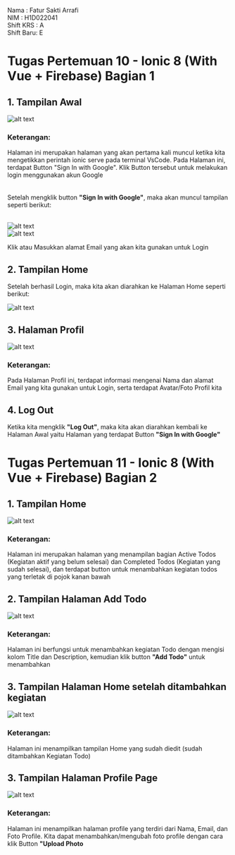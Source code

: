 Nama      : Fatur Sakti Arrafi<br>
NIM       : H1D022041<br>
Shift KRS : A<br>
Shift Baru: E<br>


<h1>Tugas Pertemuan 10 - Ionic 8 (With Vue + Firebase) Bagian 1</h1>

<h2>1. Tampilan Awal</h2>

![alt text](https://github.com/fatur251003/Fatur-Sakti-Arrafi_H1D022041_IonicVueFirebase/blob/main/images/tampilanawal.png)

<h3>Keterangan:</h3> Halaman ini merupakan halaman yang akan pertama kali muncul ketika kita mengetikkan perintah ionic serve pada terminal VsCode. Pada Halaman ini, terdapat Button "Sign In with Google". Klik Button tersebut untuk melakukan login menggunakan akun Google<br>
<br>
<br>
Setelah mengklik button <b>"Sign In with Google"</b>, maka akan muncul tampilan seperti berikut:<br>
<br>

![alt text](https://github.com/fatur251003/Fatur-Sakti-Arrafi_H1D022041_IonicVueFirebase/blob/main/images/email1.png)<br>
![alt text](https://github.com/fatur251003/Fatur-Sakti-Arrafi_H1D022041_IonicVueFirebase/blob/main/images/email2.png)<br>

Klik atau Masukkan alamat Email yang akan kita gunakan untuk Login<br>

<h2>2. Tampilan Home</h2>

Setelah berhasil Login, maka kita akan diarahkan ke Halaman Home seperti berikut:

![alt text](https://github.com/fatur251003/Fatur-Sakti-Arrafi_H1D022041_IonicVueFirebase/blob/main/images/tampilanhome.png)<br>

<h2>3. Halaman Profil</h2>

![alt text](https://github.com/fatur251003/Fatur-Sakti-Arrafi_H1D022041_IonicVueFirebase/blob/main/images/profilepage.png)<br>

<h3>Keterangan:</h3> Pada Halaman Profil ini, terdapat informasi mengenai Nama dan alamat Email yang kita gunakan untuk Login, serta terdapat Avatar/Foto Profil kita<br>

<h2>4. Log Out</h2>

Ketika kita mengklik <b>"Log Out"</b>, maka kita akan diarahkan kembali ke Halaman Awal yaitu Halaman yang terdapat Button <b>"Sign In with Google"</b><br>

<h1>Tugas Pertemuan 11 - Ionic 8 (With Vue + Firebase) Bagian 2</h1>

<h2>1. Tampilan Home</h2>

![alt text](https://github.com/fatur251003/Fatur-Sakti-Arrafi_H1D022041_IonicVueFirebase/blob/main/images/home.png)

<h3>Keterangan:</h3> Halaman ini merupakan halaman yang menampilan bagian Active Todos (Kegiatan aktif yang belum selesai) dan Completed Todos (Kegiatan yang sudah selesai), dan terdapat button untuk menambahkan kegiatan todos yang terletak di pojok kanan bawah<br>

<h2>2. Tampilan Halaman Add Todo</h2>

![alt text](https://github.com/fatur251003/Fatur-Sakti-Arrafi_H1D022041_IonicVueFirebase/blob/main/images/add_todo.png)

<h3>Keterangan:</h3> Halaman ini berfungsi untuk menambahkan kegiatan Todo dengan mengisi kolom Title dan Description, kemudian klik button <b>"Add Todo"</b> untuk menambahkan<br>

<h2>3. Tampilan Halaman Home setelah ditambahkan kegiatan</h2>

![alt text](https://github.com/fatur251003/Fatur-Sakti-Arrafi_H1D022041_IonicVueFirebase/blob/main/images/home_after_edit.png)

<h3>Keterangan:</h3> Halaman ini menampilkan tampilan Home yang sudah diedit (sudah ditambahkan Kegiatan Todo) <br>

<h2>3. Tampilan Halaman Profile Page</h2>

![alt text](https://github.com/fatur251003/Fatur-Sakti-Arrafi_H1D022041_IonicVueFirebase/blob/main/images/profile_page.png)

<h3>Keterangan:</h3> Halaman ini menampilkan halaman profile yang terdiri dari Nama, Email, dan Foto Profile. Kita dapat menambahkan/mengubah foto profile dengan cara klik Button <b>"Upload Photo</b> <br>


